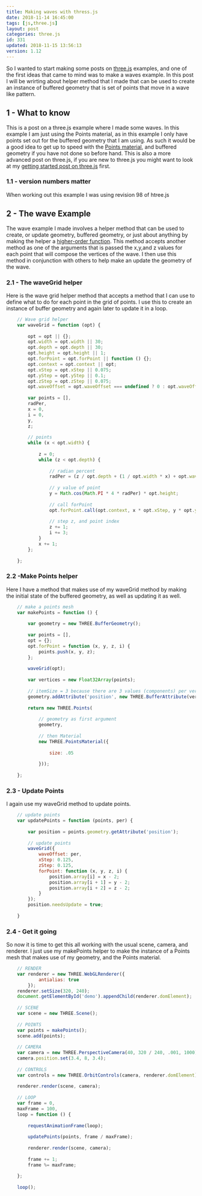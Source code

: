 ```yaml
---
title: Making waves with thress.js
date: 2018-11-14 16:45:00
tags: [js,three.js]
layout: post
categories: three.js
id: 331
updated: 2018-11-15 13:56:13
version: 1.12
---
```


So I wanted to start making some posts on [three.js](https://threejs.org/) examples, and one of the first ideas that came to mind was to make a waves example. In this post I will be wrirting about  helper method that I made that can be used to create an instance of buffered geometry that is set of points that move in a wave like pattern.

<!-- more -->

## 1 - What to know

This is a post on a three.js example where I made some waves. In this example I am just using the Points material, as in this example I only have points set out for the buffered geometry that I am using. As such it would be a good idea to get up to speed with the [Points material](/2018/05/12/threejs-points-material/), and buffered geometry if you have not done so before hand. This is also a more advanced post on three.js, if you are new to three.js you might want to look at my [getting started post on three.js](/2018/04/04/threejs-getting-started/) first.

### 1.1 - version numbers matter

When working out this example I was using revision 98 of htree.js

## 2 - The wave Example

The wave example I made involves a helper method that can be used to create, or update geometry, buffered geometry, or just about anything by making the helper a [higher-order function](https://en.wikipedia.org/wiki/Higher-order_function). This method accepts another method as one of the arguments that is passed the x,y,and z values for each point that will compose the vertices of the wave. I then use this method in conjunction with others to help make an update the geometry of the wave.

### 2.1 - The waveGrid helper

Here is the wave grid helper method that accepts a method that I can use to define what to do for each point in the grid of points. I use this to create an instance of buffer geometry and again later to update it in a loop.

```js
    // Wave grid helper
    var waveGrid = function (opt) {
 
        opt = opt || {};
        opt.width = opt.width || 30;
        opt.depth = opt.depth || 30;
        opt.height = opt.height || 1;
        opt.forPoint = opt.forPoint || function () {};
        opt.context = opt.context || opt;
        opt.xStep = opt.xStep || 0.075;
        opt.yStep = opt.yStep || 0.1;
        opt.zStep = opt.zStep || 0.075;
        opt.waveOffset = opt.waveOffset === undefined ? 0 : opt.waveOffset;
 
        var points = [],
        radPer,
        x = 0,
        i = 0,
        y,
        z;
 
        // points
        while (x < opt.width) {
 
            z = 0;
            while (z < opt.depth) {
 
                // radian percent
                radPer = (z / opt.depth + (1 / opt.width * x) + opt.waveOffset) % 1;
 
                // y value of point
                y = Math.cos(Math.PI * 4 * radPer) * opt.height;
 
                // call forPoint
                opt.forPoint.call(opt.context, x * opt.xStep, y * opt.yStep, z * opt.zStep, i);
 
                // step z, and point index
                z += 1;
                i += 3;
            }
            x += 1;
        };
 
    };
```

### 2.2 -Make Points helper

Here I have a method that makes use of my waveGrid method by making the initial state of the buffered geometry, as well as updating it as well.

```js
    // make a points mesh
    var makePoints = function () {
 
        var geometry = new THREE.BufferGeometry();
 
        var points = [],
        opt = {};
        opt.forPoint = function (x, y, z, i) {
            points.push(x, y, z);
        };
 
        waveGrid(opt);
 
        var vertices = new Float32Array(points);
 
        // itemSize = 3 because there are 3 values (components) per vertex
        geometry.addAttribute('position', new THREE.BufferAttribute(vertices, 3));
 
        return new THREE.Points(
 
            // geometry as first argument
            geometry,
 
            // then Material
            new THREE.PointsMaterial({
 
                size: .05
 
            }));
 
    };
```

### 2.3 - Update Points

I again use my waveGrid method to update points.

```js
    // update points
    var updatePoints = function (points, per) {
 
        var position = points.geometry.getAttribute('position');
 
        // update points
        waveGrid({
            waveOffset: per,
            xStep: 0.125,
            zStep: 0.125,
            forPoint: function (x, y, z, i) {
                position.array[i] = x - 2;
                position.array[i + 1] = y - 2;
                position.array[i + 2] = z - 2;
            }
        });
        position.needsUpdate = true;
 
    }
```

### 2.4 - Get it going

So now it is time to get this all working with the usual scene, camera, and renderer. I just use my makePoints helper to make the instance of a Points mesh that makes use of my geometry, and the Points material.

```js
    // RENDER
    var renderer = new THREE.WebGLRenderer({
            antialias: true
        });
    renderer.setSize(320, 240);
    document.getElementById('demo').appendChild(renderer.domElement);
 
    // SCENE
    var scene = new THREE.Scene();
 
    // POINTS
    var points = makePoints();
    scene.add(points);
 
    // CAMERA
    var camera = new THREE.PerspectiveCamera(40, 320 / 240, .001, 1000);
    camera.position.set(3.4, 8, 3.4);
 
    // CONTROLS
    var controls = new THREE.OrbitControls(camera, renderer.domElement);
 
    renderer.render(scene, camera);
 
    // LOOP
    var frame = 0,
    maxFrame = 100,
    loop = function () {
 
        requestAnimationFrame(loop);
 
        updatePoints(points, frame / maxFrame);
 
        renderer.render(scene, camera);
 
        frame += 1;
        frame %= maxFrame;
 
    };
 
    loop();
```
